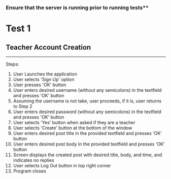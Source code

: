 <h3> Ensure that the server is running prior to running tests** </h3>

<h1>Test 1</h1>
<h2>Teacher Account Creation</h2>

<hr></hr>

Steps:

<ol>
 <li> User Launches the application </li>
 <li> User selects 'Sign Up' option </li>
 <li> User presses 'OK' button </li>
 <li> User enters desired username (without any semicolons) in the textfield and presses 'OK' button </li>
 <li> Assuming the username is not take, user proceeds, if it is, user returns to Step 2</li>
 <li> User enters desired password (without any semicolons) in the textfield and presses 'OK' button </li>
 <li> User selects 'Yes' button when asked if they are a teacher</li>
 <li> User selects 'Create' button at the bottom of the window </li>
 <li> User enters desired post title in the provided textfield and presses 'OK' button </li>
 <li> User enters desired post body in the provided textfield and presses 'OK' button </li>
 <li> Screen displays the created post with desired title, body, and time, and indicates no replies </li>
 <li> User selects Log Out button in top right corner</li>
 <li> Program closes</li>
 
</ol>
